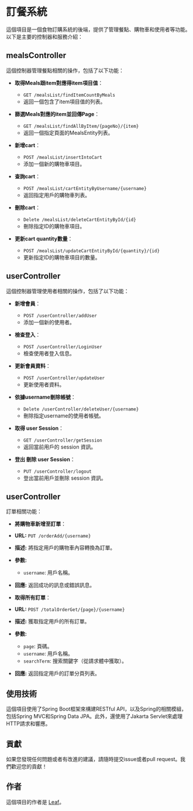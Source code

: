 # 訂餐系統

這個項目是一個食物訂購系統的後端，提供了管理餐點、購物車和使用者等功能。以下是主要的控制器和服務介紹：

## mealsController

這個控制器管理餐點相關的操作，包括了以下功能：

- **取得Meals跟item對應得item項目值**：
    - `GET /mealsList/findItemCountByMeals`
    - 返回一個包含了item項目值的列表。

- **篩選Meals對應的item並回傳Page**：
    - `GET /mealsList/findAllByItem/{pageNo}/{item}`
    - 返回一個指定頁面的MealsEntity列表。

- **新增cart**：
    - `POST /mealsList/insertIntoCart`
    - 添加一個新的購物車項目。

- **查詢cart**：
    - `POST /mealsList/cartEntityByUsername/{username}`
    - 返回指定用戶的購物車列表。

- **刪除cart**：
    - `Delete /mealsList/deleteCartEntityById/{id}`
    - 刪除指定ID的購物車項目。

- **更新cart quantity數量**：
    - `POST /mealsList/updateCartEntityById/{quantity}/{id}`
    - 更新指定ID的購物車項目的數量。

## userController

這個控制器管理使用者相關的操作，包括了以下功能：

- **新增會員**：
    - `POST /userController/addUser`
    - 添加一個新的使用者。

- **檢查登入**：
    - `POST /userController/LoginUser`
    - 檢查使用者登入信息。

- **更新會員資料**：
    - `POST /userController/updateUser`
    - 更新使用者資料。

- **依據username刪除帳號**：
    - `Delete /userController/deleteUser/{username}`
    - 刪除指定username的使用者帳號。

- **取得 user Session**：
  - `GET /userController/getSession`
  - 返回當前用戶的 session 資訊。

- **登出 刪除 user Session**：
  - `PUT /userController/logout`
  - 登出當前用戶並刪除 session 資訊。

## userController

訂單相關功能：

- **將購物車新增至訂單**：
- **URL:** `PUT /orderAdd/{username}`
- **描述:** 將指定用戶的購物車內容轉換為訂單。
- **參數:**
  - `username`: 用戶名稱。
- **回應:** 返回成功的訊息或錯誤訊息。

- **取得所有訂單**：
- **URL:** `POST /totalOrderGet/{page}/{username}`
- **描述:** 獲取指定用戶的所有訂單。
- **參數:**
  - `page`: 頁碼。
  - `username`: 用戶名稱。
  - `searchTerm`: 搜索關鍵字（從請求體中獲取）。
- **回應:** 返回指定用戶的訂單分頁列表。

## 使用技術

這個項目使用了Spring Boot框架來構建RESTful API，以及Spring的相關模組，包括Spring MVC和Spring Data JPA。此外，還使用了Jakarta Servlet來處理HTTP請求和響應。

## 貢獻

如果您發現任何問題或者有改進的建議，請隨時提交issue或者pull request。我們歡迎您的貢獻！

## 作者

這個項目的作者是 [Leaf](https://github.com/LeafTW/food_order)。
